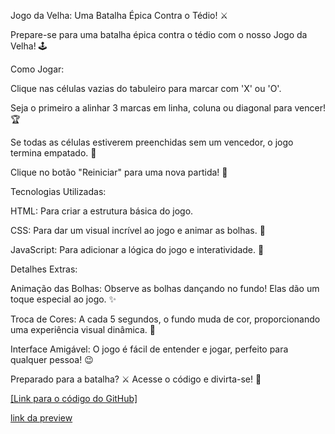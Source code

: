Jogo da Velha: Uma Batalha Épica Contra o Tédio! ⚔️

Prepare-se para uma batalha épica contra o tédio com o nosso Jogo da Velha! 🕹️

Como Jogar:

Clique nas células vazias do tabuleiro para marcar com 'X' ou 'O'.

Seja o primeiro a alinhar 3 marcas em linha, coluna ou diagonal para vencer! 🏆

Se todas as células estiverem preenchidas sem um vencedor, o jogo termina empatado. 🤝

Clique no botão "Reiniciar" para uma nova partida! 🔄

Tecnologias Utilizadas:

HTML: Para criar a estrutura básica do jogo.

CSS: Para dar um visual incrível ao jogo e animar as bolhas. 🎨

JavaScript: Para adicionar a lógica do jogo e interatividade. 🧠

Detalhes Extras:

Animação das Bolhas: Observe as bolhas dançando no fundo! Elas dão um toque especial ao jogo. ✨

Troca de Cores: A cada 5 segundos, o fundo muda de cor, proporcionando uma experiência visual dinâmica. 🌈

Interface Amigável: O jogo é fácil de entender e jogar, perfeito para qualquer pessoa! 😉

Preparado para a batalha? ⚔️ Acesse o código e divirta-se! 🎉

[[Link para o código do GitHub]](https://github.com/Almerindop2p/jogo-da-velha-github/)

[link da preview](https://theslex.com.br/jogo_da_velha/public_html/)

